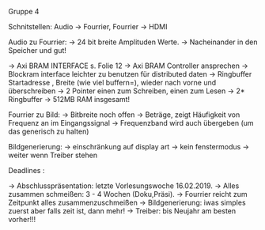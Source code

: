 Gruppe 4


Schnitstellen: Audio -> Fourrier, Fourrier -> HDMI

Audio zu Fourrier: 	-> 24 bit breite Amplituden Werte.
					-> Nacheinander in den Speicher und gut!


-> 	Axi BRAM INTERFACE s. Folie 12
-> 	Axi BRAM Controller ansprechen
-> 	Blockram interface leichter zu benutzen für distributed daten
-> 	Ringbuffer Startadresse , Breite (wie viel buffern=), wieder nach vorne und 
	überschreiben -> 2 Pointer einen zum Schreiben, einen zum Lesen
->	2* Ringbuffer
-> 512MB RAM insgesamt!

Fourrier zu Bild:	-> Bitbreite noch offen
					-> Beträge, zeigt Häufigkeit von Frequenz an im Eingangssignal
					-> Frequenzband wird auch übergeben (um das generisch zu halten)

Bildgenerierung: -> einschränkung auf display art
				 -> kein fenstermodus
				 -> weiter wenn Treiber stehen


Deadlines :

-> Abschlusspräsentation: letzte Vorlesungswoche 16.02.2019.
-> Alles zusammen schmeißen: 3 - 4 Wochen (Doku,Präsi).
-> Fourrier reicht zum Zeitpunkt alles zusammenzuschmeißen
-> Bildgenerierung: iwas simples zuerst aber falls zeit ist, dann mehr!
-> Treiber: bis Neujahr am besten vorher!!!